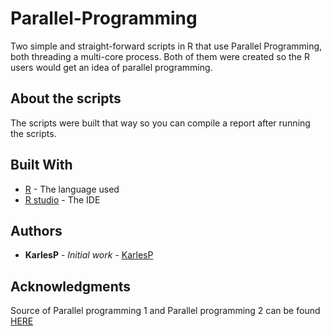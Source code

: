# Parallel-Programming
Two simple and straight-forward scripts in R that use Parallel Programming, both threading a multi-core process. Both of them 
were created so the R users would get an idea of parallel programming.

## About the scripts

The scripts were built that way so you can compile a report after running the scripts.

## Built With

* [R](https://www.r-project.org/) - The language used
* [R studio](https://www.rstudio.com/) - The IDE

## Authors

* **KarlesP** - *Initial work* - [KarlesP](https://github.com/KarlesP)

## Acknowledgments
Source of Parallel programming 1 and Parallel programming 2 can be found [HERE](http://www.r-exercises.com/)
